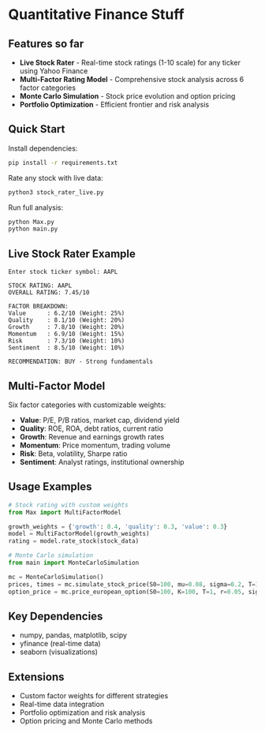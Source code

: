 # Quantitative Finance Stuff

## Features so far

- **Live Stock Rater** - Real-time stock ratings (1-10 scale) for any ticker using Yahoo Finance
- **Multi-Factor Rating Model** - Comprehensive stock analysis across 6 factor categories
- **Monte Carlo Simulation** - Stock price evolution and option pricing
- **Portfolio Optimization** - Efficient frontier and risk analysis

## Quick Start

Install dependencies:
```bash
pip install -r requirements.txt
```

Rate any stock with live data:
```bash
python3 stock_rater_live.py
```

Run full analysis:
```bash
python Max.py  
python main.py 
```

## Live Stock Rater Example

```
Enter stock ticker symbol: AAPL

STOCK RATING: AAPL
OVERALL RATING: 7.45/10

FACTOR BREAKDOWN:
Value      : 6.2/10 (Weight: 25%)
Quality    : 8.1/10 (Weight: 20%)
Growth     : 7.8/10 (Weight: 20%)
Momentum   : 6.9/10 (Weight: 15%)
Risk       : 7.3/10 (Weight: 10%)
Sentiment  : 8.5/10 (Weight: 10%)

RECOMMENDATION: BUY - Strong fundamentals
```

## Multi-Factor Model

Six factor categories with customizable weights:
- **Value**: P/E, P/B ratios, market cap, dividend yield
- **Quality**: ROE, ROA, debt ratios, current ratio
- **Growth**: Revenue and earnings growth rates
- **Momentum**: Price momentum, trading volume
- **Risk**: Beta, volatility, Sharpe ratio
- **Sentiment**: Analyst ratings, institutional ownership

## Usage Examples

```python
# Stock rating with custom weights
from Max import MultiFactorModel

growth_weights = {'growth': 0.4, 'quality': 0.3, 'value': 0.3}
model = MultiFactorModel(growth_weights)
rating = model.rate_stock(stock_data)

# Monte Carlo simulation
from main import MonteCarloSimulation

mc = MonteCarloSimulation()
prices, times = mc.simulate_stock_price(S0=100, mu=0.08, sigma=0.2, T=1)
option_price = mc.price_european_option(S0=100, K=100, T=1, r=0.05, sigma=0.2)
```

## Key Dependencies

- numpy, pandas, matplotlib, scipy
- yfinance (real-time data)
- seaborn (visualizations)

## Extensions

- Custom factor weights for different strategies
- Real-time data integration
- Portfolio optimization and risk analysis
- Option pricing and Monte Carlo methods
